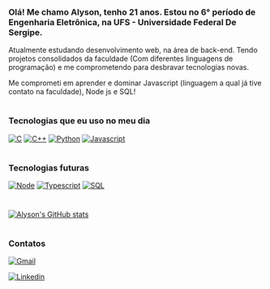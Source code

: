 ### Olá! Me chamo Alyson, tenho 21 anos. Estou no 6° período de Engenharia Eletrônica, na UFS - Universidade Federal De Sergipe.

Atualmente estudando desenvolvimento web, na área de back-end. Tendo projetos consolidados da faculdade (Com diferentes linguagens de programação) e me comprometendo para desbravar tecnologias novas.

Me comprometi em aprender e dominar Javascript (linguagem a qual já tive contato na faculdade), Node js e SQL! 

#
### Tecnologias que eu uso no meu dia

[![C](https://img.shields.io/badge/C-00599C?style=for-the-badge&logo=c&logoColor=white)]()
[![C++](https://img.shields.io/badge/C%2B%2B-00599C?style=for-the-badge&logo=c%2B%2B&logoColor=white)]()
[![Python](https://img.shields.io/badge/Python-14354C?style=for-the-badge&logo=python&logoColor=white)]()
[![Javascript](https://img.shields.io/badge/JavaScript-F7DF1E?style=for-the-badge&logo=javascript&logoColor=black)]()

#
### Tecnologias futuras

[![Node](https://img.shields.io/badge/Node.js-43853D?style=for-the-badge&logo=node.js&logoColor=white)]()
[![Typescript](https://img.shields.io/badge/TypeScript-007ACC?style=for-the-badge&logo=typescript&logoColor=white)]()
[![SQL](https://img.shields.io/badge/MySQL-00000F?style=for-the-badge&logo=mysql&logoColor=white)]()

#

[![Alyson's GitHub stats](https://github-readme-stats.vercel.app/api?username=alysonsz&show_icons=true&theme=tokyonight)]()

#
### Contatos

[![Gmail](https://img.shields.io/badge/Gmail-D14836?style=for-the-badge&logo=gmail&logoColor=white)](mailto:alysonsouza36@gmail.com)

[![Linkedin](https://img.shields.io/badge/LinkedIn-0077B5?style=for-the-badge&logo=linkedin&logoColor=white)](https://www.linkedin.com/in/alyson-souza-0959a025b/)
#
